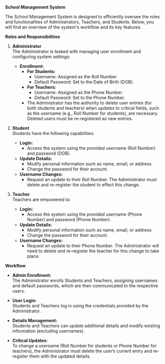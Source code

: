 ​**School Management System**

The School Management System is designed to efficiently oversee the roles and functionalities of Administrators, Teachers, and Students. Below, you will find an overview of the system's workflow and its key features.

**Roles and Responsibilities**

1. **Administrator**  
The Administrator is tasked with managing user enrollment and configuring system settings:

   - **Enrollment:**
     - **For Students:**  
       - Username: Assigned as the Roll Number.  
       - Default Password: Set to the Date of Birth (DOB).  
     - **For Teachers:**  
       - Username: Assigned as the Phone Number.  
       - Default Password: Set to the Phone Number.  
     - The Administrator has the authority to delete user entries (for both students and teachers) when updates to critical fields, such as the username (e.g., Roll Number for students), are necessary. Deleted users must be re-registered as new entries.

2. **Student**  
Students have the following capabilities:

   - **Login:**  
     - Access the system using the provided username (Roll Number) and password (DOB).  
   - **Update Details:**  
     - Modify personal information such as name, email, or address.  
     - Change the password for their account.  
   - **Username Changes:**  
     - Request an update to their Roll Number. The Administrator must delete and re-register the student to effect this change.

3. **Teacher**  
Teachers are empowered to:

   - **Login:**  
     - Access the system using the provided username (Phone Number) and password (Phone Number).  
   - **Update Details:**  
     - Modify personal information such as name, email, or address.  
     - Change the password for their account.  
   - **Username Changes:**  
     - Request an update to their Phone Number. The Administrator will need to delete and re-register the teacher for this change to take place.

**Workflow**

- **Admin Enrollment:**  
  The Administrator enrolls Students and Teachers, assigning usernames and default passwords, which are then communicated to the respective users.

- **User Login:**  
  Students and Teachers log in using the credentials provided by the Administrator.

- **Details Management:**  
  Students and Teachers can update additional details and modify existing information (excluding usernames).

- **Critical Updates:**  
  To change a username (Roll Number for students or Phone Number for teachers), the Administrator must delete the user’s current entry and re-register them with the updated details.
